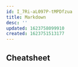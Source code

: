 ```yaml
---
id: I_7Ri-aL097P-tMPDfzua
title: Markdown
desc: ''
updated: 1623758099910
created: 1623751513177
---
```


## Cheatsheet

